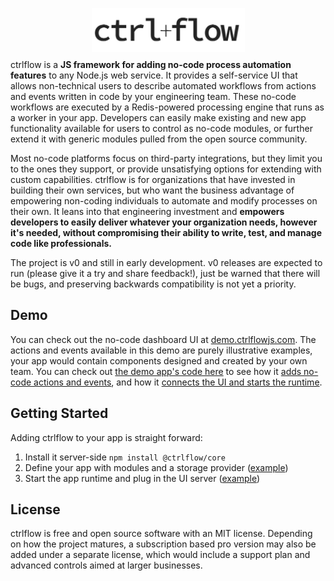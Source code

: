 <p align="center" style="margin-bottom: -5px">
  <img width="245" height="70" src="./docs/assets/Logo.PNG">
</p>

ctrlflow is a **JS framework for adding no-code process automation features** to any Node.js web service. It provides a self-service UI that allows non-technical users to describe automated workflows from actions and events written in code by your engineering team. These no-code workflows are executed by a Redis-powered processing engine that runs as a worker in your app. Developers can easily make existing and new app functionality available for users to control as no-code modules, or further extend it with generic modules pulled from the open source community.

Most no-code platforms focus on third-party integrations, but they limit you to the ones they support, or provide unsatisfying options for extending with custom capabilities. ctrlflow is for organizations that have invested in building their own services, but who want the business advantage of empowering non-coding individuals to automate and modify processes on their own. It leans into that engineering investment and **empowers developers to easily deliver whatever your organization needs, however it's needed, without compromising their ability to write, test, and manage code like professionals.**

The project is v0 and still in early development. v0 releases are expected to run (please give it a try and share feedback!), just be warned that there will be bugs, and preserving backwards compatibility is not yet a priority.

## Demo

You can check out the no-code dashboard UI at [demo.ctrlflowjs.com](https://demo.ctrlflowjs.com/). The actions and events available in this demo are purely illustrative examples, your app would contain components designed and created by your own team. You can check out [the demo app's code here](https://github.com/ctrlflowjs/ctrlflow/tree/main/examples/crm) to see how it [adds no-code actions and events](https://github.com/ctrlflowjs/ctrlflow/blob/main/examples/crm/src/ctrlflow/app.js), and how it [connects the UI and starts the runtime](https://github.com/ctrlflowjs/ctrlflow/blob/main/examples/crm/src/server.js).

## Getting Started

Adding ctrlflow to your app is straight forward:

1) Install it server-side `npm install @ctrlflow/core`
2) Define your app with modules and a storage provider ([example](https://github.com/ctrlflowjs/ctrlflow/blob/main/examples/crm/src/ctrlflow/app.js))
3) Start the app runtime and plug in the UI server ([example](https://github.com/ctrlflowjs/ctrlflow/blob/main/examples/crm/src/server.js))

## License

ctrlflow is free and open source software with an MIT license. Depending on how the project matures, a subscription based pro version may also be added under a separate license, which would include a support plan and advanced controls aimed at larger businesses.
